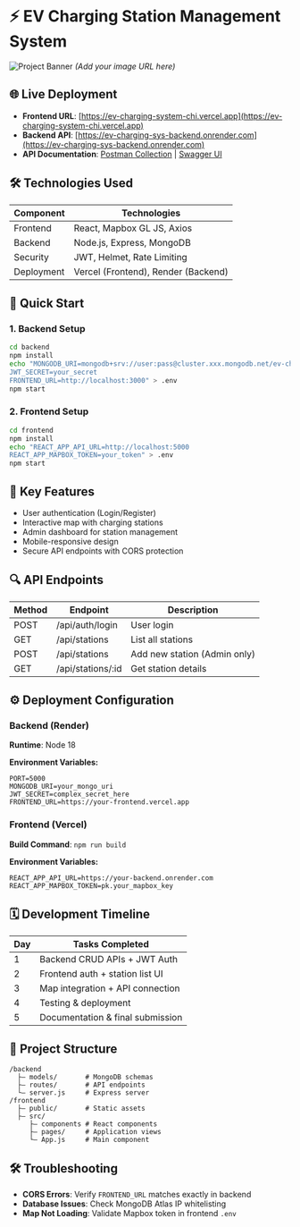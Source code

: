 # ⚡ EV Charging Station Management System

![Project Banner](https://example.com/ev-banner.jpg) *(Add your image URL here)*

## 🌐 Live Deployment

* **Frontend URL**: [https://ev-charging-system-chi.vercel.app](https://ev-charging-system-chi.vercel.app)
* **Backend API**: [https://ev-charging-sys-backend.onrender.com](https://ev-charging-sys-backend.onrender.com)
* **API Documentation**: [Postman Collection](https://example.com/postman) | [Swagger UI](https://ev-backend.onrender.com/api-docs)

## 🛠 Technologies Used

| Component  | Technologies                        |
| ---------- | ----------------------------------- |
| Frontend   | React, Mapbox GL JS, Axios          |
| Backend    | Node.js, Express, MongoDB           |
| Security   | JWT, Helmet, Rate Limiting          |
| Deployment | Vercel (Frontend), Render (Backend) |

## 🚀 Quick Start

### 1. Backend Setup

```bash
cd backend
npm install
echo "MONGODB_URI=mongodb+srv://user:pass@cluster.xxx.mongodb.net/ev-charging
JWT_SECRET=your_secret
FRONTEND_URL=http://localhost:3000" > .env
npm start
```

### 2. Frontend Setup

```bash
cd frontend
npm install
echo "REACT_APP_API_URL=http://localhost:5000
REACT_APP_MAPBOX_TOKEN=your_token" > .env
npm start
```

## 📌 Key Features

* User authentication (Login/Register)
* Interactive map with charging stations
* Admin dashboard for station management
* Mobile-responsive design
* Secure API endpoints with CORS protection

## 🔍 API Endpoints

| Method | Endpoint           | Description                  |
| ------ | ------------------ | ---------------------------- |
| POST   | /api/auth/login    | User login                   |
| GET    | /api/stations      | List all stations            |
| POST   | /api/stations      | Add new station (Admin only) |
| GET    | /api/stations/\:id | Get station details          |

## ⚙ Deployment Configuration

### Backend (Render)

**Runtime**: Node 18

**Environment Variables:**

```env
PORT=5000
MONGODB_URI=your_mongo_uri
JWT_SECRET=complex_secret_here
FRONTEND_URL=https://your-frontend.vercel.app
```

### Frontend (Vercel)

**Build Command**: `npm run build`

**Environment Variables:**

```env
REACT_APP_API_URL=https://your-backend.onrender.com
REACT_APP_MAPBOX_TOKEN=pk.your_mapbox_key
```

## 🗓 Development Timeline

| Day | Tasks Completed                  |
| --- | -------------------------------- |
| 1   | Backend CRUD APIs + JWT Auth     |
| 2   | Frontend auth + station list UI  |
| 3   | Map integration + API connection |
| 4   | Testing & deployment             |
| 5   | Documentation & final submission |

## 📂 Project Structure

```
/backend
  ├— models/       # MongoDB schemas
  ├— routes/       # API endpoints
  └— server.js     # Express server
/frontend
  ├— public/       # Static assets
  ├— src/
     ├— components # React components
     ├— pages/     # Application views
     └— App.js     # Main component
```

## 🛠 Troubleshooting

* **CORS Errors**: Verify `FRONTEND_URL` matches exactly in backend
* **Database Issues**: Check MongoDB Atlas IP whitelisting
* **Map Not Loading**: Validate Mapbox token in frontend `.env`
